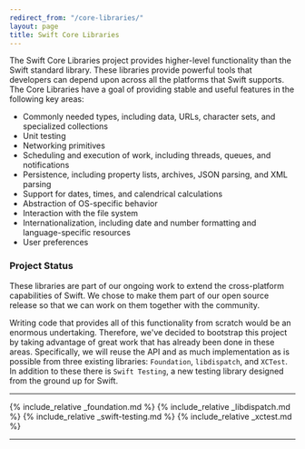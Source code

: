 ```yaml
---
redirect_from: "/core-libraries/"
layout: page
title: Swift Core Libraries
---
```


The Swift Core Libraries project provides higher-level functionality than the
Swift standard library. These libraries provide powerful tools that developers
can depend upon across all the platforms that Swift supports. The Core Libraries
have a goal of providing stable and useful features in the following key areas:

* Commonly needed types, including data, URLs, character sets, and specialized collections
* Unit testing
* Networking primitives
* Scheduling and execution of work, including threads, queues, and notifications
* Persistence, including property lists, archives, JSON parsing, and XML parsing
* Support for dates, times, and calendrical calculations
* Abstraction of OS-specific behavior
* Interaction with the file system
* Internationalization, including date and number formatting and language-specific resources
* User preferences


### Project Status

These libraries are part of our ongoing work to extend the cross-platform capabilities of Swift.  We chose to make them part of our open source release so that we can work on them together with the community.

Writing code that provides all of this functionality from scratch would be an enormous undertaking. Therefore, we've decided to bootstrap this project by taking advantage of great work that has already been done in these areas. Specifically, we will reuse the API and as much implementation as is possible from three existing libraries: `Foundation`, `libdispatch`, and `XCTest`. In addition to these there is `Swift Testing`, a new testing library designed from the ground up for Swift.

* * *

{% include_relative _foundation.md %}
{% include_relative _libdispatch.md %}
{% include_relative _swift-testing.md %}
{% include_relative _xctest.md %}

* * *
